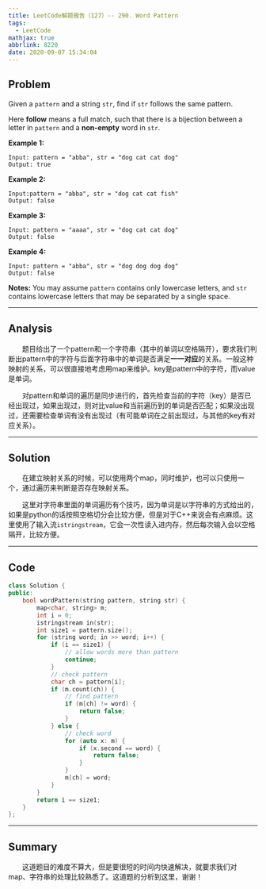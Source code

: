 ```yaml
---
title: LeetCode解题报告（127）-- 290. Word Pattern
tags:
  - LeetCode
mathjax: true
abbrlink: 8220
date: 2020-09-07 15:34:04
---
```


## Problem

Given a `pattern` and a string `str`, find if `str` follows the same pattern.

Here **follow** means a full match, such that there is a bijection between a letter in `pattern` and a **non-empty** word in `str`.

<!-- more -->

**Example 1:**

```
Input: pattern = "abba", str = "dog cat cat dog"
Output: true
```

**Example 2:**

```
Input:pattern = "abba", str = "dog cat cat fish"
Output: false
```

**Example 3:**

```
Input: pattern = "aaaa", str = "dog cat cat dog"
Output: false
```

**Example 4:**

```
Input: pattern = "abba", str = "dog dog dog dog"
Output: false
```

**Notes:**
You may assume `pattern` contains only lowercase letters, and `str` contains lowercase letters that may be separated by a single space.

------

## Analysis

&emsp;&emsp;题目给出了一个pattern和一个字符串（其中的单词以空格隔开），要求我们判断出pattern中的字符与后面字符串中的单词是否满足**一一对应**的关系。一般这种映射的关系，可以很直接地考虑用map来维护。key是pattern中的字符，而value是单词。

&emsp;&emsp;对pattern和单词的遍历是同步进行的，首先检查当前的字符（key）是否已经出现过，如果出现过，则对比value和当前遍历到的单词是否匹配；如果没出现过，还需要检查单词有没有出现过（有可能单词在之前出现过，与其他的key有对应关系）。

------

## Solution

&emsp;&emsp;在建立映射关系的时候，可以使用两个map，同时维护，也可以只使用一个，通过遍历来判断是否存在映射关系。

&emsp;&emsp;这里对字符串里面的单词遍历有个技巧，因为单词是以字符串的方式给出的，如果是python的话按照空格切分会比较方便，但是对于C++来说会有点麻烦。这里使用了输入流`istringstream`，它会一次性读入进内存，然后每次输入会以空格隔开，比较方便。

------

## Code

```c++
class Solution {
public:
    bool wordPattern(string pattern, string str) {
        map<char, string> m;
        int i = 0;
        istringstream in(str);
        int size1 = pattern.size();
        for (string word; in >> word; i++) {
            if (i == size1) {
                // allow words more than pattern
                continue;
            }
            // check pattern
            char ch = pattern[i];
            if (m.count(ch)) {
                // find pattern
                if (m[ch] != word) {
                    return false;
                }
            } else {
                // check word
                for (auto x: m) {
                    if (x.second == word) {
                        return false;
                    }
                }
                m[ch] = word;
            }
        }
        return i == size1;
    }
};
```

------

## Summary

&emsp;&emsp;这道题目的难度不算大，但是要很短的时间内快速解决，就要求我们对map、字符串的处理比较熟悉了。这道题的分析到这里，谢谢！
